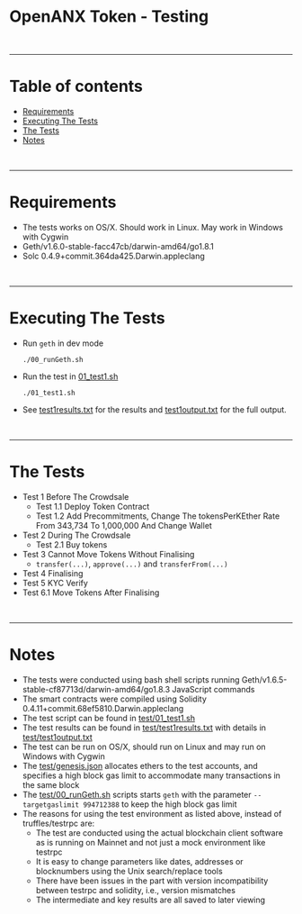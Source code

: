 # OpenANX Token - Testing

<br />

<hr />

# Table of contents

* [Requirements](#requirements)
* [Executing The Tests](#executing-the-tests)
* [The Tests](#the-tests)
* [Notes](#notes)

<br />

<hr />

# Requirements

* The tests works on OS/X. Should work in Linux. May work in Windows with Cygwin
* Geth/v1.6.0-stable-facc47cb/darwin-amd64/go1.8.1
* Solc 0.4.9+commit.364da425.Darwin.appleclang

<br />

<hr />

# Executing The Tests

* Run `geth` in dev mode

      ./00_runGeth.sh

* Run the test in [01_test1.sh](01_test1.sh)

      ./01_test1.sh

* See  [test1results.txt](test1results.txt) for the results and [test1output.txt](test1output.txt) for the full output.

<br />

<hr />

# The Tests

* Test 1 Before The Crowdsale
  * Test 1.1 Deploy Token Contract
  * Test 1.2 Add Precommitments, Change The tokensPerKEther Rate From 343,734 To 1,000,000 And Change Wallet
* Test 2 During The Crowdsale
  * Test 2.1 Buy tokens
* Test 3 Cannot Move Tokens Without Finalising
  * `transfer(...)`, `approve(...)` and `transferFrom(...)`
* Test 4 Finalising
* Test 5 KYC Verify
* Test 6.1 Move Tokens After Finalising

<br />

<hr />

# Notes

* The tests were conducted using bash shell scripts running Geth/v1.6.5-stable-cf87713d/darwin-amd64/go1.8.3 JavaScript commands
* The smart contracts were compiled using Solidity 0.4.11+commit.68ef5810.Darwin.appleclang
* The test script can be found in [test/01_test1.sh](test/01_test1.sh)
* The test results can be found in [test/test1results.txt](test/test1results.txt) with details in [test/test1output.txt](test/test1output.txt)
* The test can be run on OS/X, should run on Linux and may run on Windows with Cygwin
* The [test/genesis.json](test/genesis.json) allocates ethers to the test accounts, and specifies a high block gas limit to accommodate many transactions in the same block
* The [test/00_runGeth.sh](test/00_runGeth.sh) scripts starts `geth` with the parameter `--targetgaslimit 994712388` to keep the high block gas limit
* The reasons for using the test environment as listed above, instead of truffles/testrpc are:
  * The test are conducted using the actual blockchain client software as is running on Mainnet and not just a mock environment like testrpc
  * It is easy to change parameters like dates, addresses or blocknumbers using the Unix search/replace tools
  * There have been issues in the part with version incompatibility between testrpc and solidity, i.e., version mismatches 
  * The intermediate and key results are all saved to later viewing